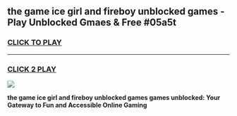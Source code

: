 
## the game ice girl and fireboy unblocked games - Play Unblocked Gmaes & Free #05a5t
<h3>
<a href="https://news.freeplayer.one?title=the_game_ice_girl_and_fireboy_unblocked_games&ref=24F">CLICK TO PLAY</a></h3>
<hr>

<h3>
<a href="https://news.freeplayer.one?title=the_game_ice_girl_and_fireboy_unblocked_games&ref=24F">CLICK 2 PLAY</a>
  
</h3>

<a href="https://news.freeplayer.one?title=the_game_ice_girl_and_fireboy_unblocked_games&ref=24F/"><img src="https://clearcache.store/games.png"></a>


**the game ice girl and fireboy unblocked games games unblocked: Your Gateway to Fun and Accessible Online Gaming**
